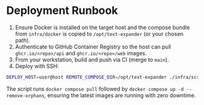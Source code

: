 # Deployment Runbook

1. Ensure Docker is installed on the target host and the compose bundle from `infra/docker` is copied to `/opt/text-expander` (or your chosen path).
2. Authenticate to GitHub Container Registry so the host can pull `ghcr.io/<repo>/api` and `ghcr.io/<repo>/web` images.
3. From your workstation, build and push via CI (merge to `main`).
4. Deploy with SSH:

```bash
DEPLOY_HOST=user@host REMOTE_COMPOSE_DIR=/opt/text-expander ./infra/scripts/deploy.sh
```

The script runs `docker compose pull` followed by `docker compose up -d --remove-orphans`, ensuring the latest images are running with zero downtime.

